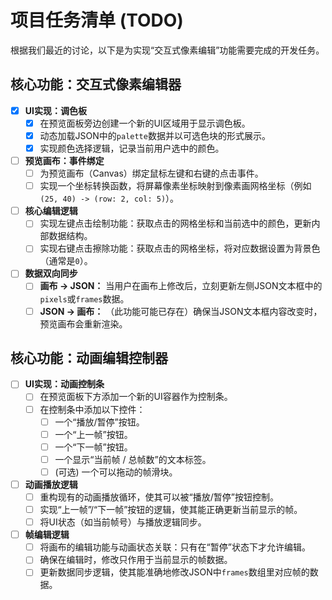 # 项目任务清单 (TODO)

根据我们最近的讨论，以下是为实现“交互式像素编辑”功能需要完成的开发任务。

## 核心功能：交互式像素编辑器

- [x] **UI实现：调色板**
    - [x] 在预览面板旁边创建一个新的UI区域用于显示调色板。
    - [x] 动态加载JSON中的`palette`数据并以可选色块的形式展示。
    - [x] 实现颜色选择逻辑，记录当前用户选中的颜色。

- [ ] **预览画布：事件绑定**
    - [ ] 为预览画布（Canvas）绑定鼠标左键和右键的点击事件。
    - [ ] 实现一个坐标转换函数，将屏幕像素坐标映射到像素画网格坐标（例如 `(25, 40) -> (row: 2, col: 5)`）。

- [ ] **核心编辑逻辑**
    - [ ] 实现左键点击绘制功能：获取点击的网格坐标和当前选中的颜色，更新内部数据结构。
    - [ ] 实现右键点击擦除功能：获取点击的网格坐标，将对应数据设置为背景色（通常是`0`）。

- [ ] **数据双向同步**
    - [ ] **画布 -> JSON：** 当用户在画布上修改后，立刻更新左侧JSON文本框中的`pixels`或`frames`数据。
    - [ ] **JSON -> 画布：** （此功能可能已存在）确保当JSON文本框内容改变时，预览画布会重新渲染。

## 核心功能：动画编辑控制器

- [ ] **UI实现：动画控制条**
    - [ ] 在预览面板下方添加一个新的UI容器作为控制条。
    - [ ] 在控制条中添加以下控件：
        - [ ] 一个“播放/暂停”按钮。
        - [ ] 一个“上一帧”按钮。
        - [ ] 一个“下一帧”按钮。
        - [ ] 一个显示“当前帧 / 总帧数”的文本标签。
        - [ ] (可选) 一个可以拖动的帧滑块。

- [ ] **动画播放逻辑**
    - [ ] 重构现有的动画播放循环，使其可以被“播放/暂停”按钮控制。
    - [ ] 实现“上一帧”/“下一帧”按钮的逻辑，使其能正确更新当前显示的帧。
    - [ ] 将UI状态（如当前帧号）与播放逻辑同步。

- [ ] **帧编辑逻辑**
    - [ ] 将画布的编辑功能与动画状态关联：只有在“暂停”状态下才允许编辑。
    - [ ] 确保在编辑时，修改只作用于当前显示的帧数据。
    - [ ] 更新数据同步逻辑，使其能准确地修改JSON中`frames`数组里对应帧的数据。